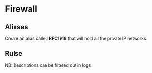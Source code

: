 # Firewall

## Aliases
Create an alias called __RFC1918__ that will hold all the private IP networks.

## Rulse
NB: Descriptions can be filtered out in logs.
